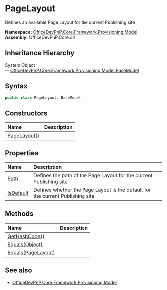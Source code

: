 # PageLayout
Defines an available Page Layout for the current Publishing site  

**Namespace:** [OfficeDevPnP.Core.Framework.Provisioning.Model](OfficeDevPnP.Core.Framework.Provisioning.Model.md)  
**Assembly:** OfficeDevPnP.Core.dll  
## Inheritance Hierarchy
System.Object  
-- [OfficeDevPnP.Core.Framework.Provisioning.Model.BaseModel](OfficeDevPnP.Core.Framework.Provisioning.Model.BaseModel.md)
## Syntax
```C#
public class PageLayout: BaseModel
```
## Constructors
|**Name**|**Description**|
|:-----|:-----|
| [PageLayout()](OfficeDevPnP.Core.Framework.Provisioning.Model.PageLayout.ctor1.md) | 
## Properties
|**Name**|**Description**|
|:-----|:-----|
| [Path](OfficeDevPnP.Core.Framework.Provisioning.Model.PageLayout.Path.md) | Defines the path of the Page Layout for the current Publishing site
| [IsDefault](OfficeDevPnP.Core.Framework.Provisioning.Model.PageLayout.IsDefault.md) | Defines whether the Page Layout is the default for the current Publishing site
## Methods
|**Name**|**Description**|
|:-----|:-----|
| [GetHashCode()](OfficeDevPnP.Core.Framework.Provisioning.Model.PageLayout.1C6872BD.md) | 
| [Equals(Object)](OfficeDevPnP.Core.Framework.Provisioning.Model.PageLayout.3520DDBB.md) | 
| [Equals(PageLayout)](OfficeDevPnP.Core.Framework.Provisioning.Model.PageLayout.410A89F2.md) | 
## See also
- [OfficeDevPnP.Core.Framework.Provisioning.Model](OfficeDevPnP.Core.Framework.Provisioning.Model.md)
